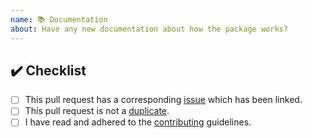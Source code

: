 ```yaml
---
name: 📚 Documentation
about: Have any new documentation about how the package works?
---
```


<!---
Thanks for filing a pull request 😄 ! Before you submit, please read the following:

Search open/closed similar issues and pull requests before submitting since someone might have pushed the same thing before!
-->

## ✔️ Checklist

- [ ] This pull request has a corresponding [issue](https://github.com/jdanil/skunkworks/issues) which has been linked.
- [ ] This pull request is not a [duplicate](https://github.com/jdanil/skunkworks/pulls).
- [ ] I have read and adhered to the [contributing](https://github.com/jdanil/skunkworks/blob/master/docs/contributing.md) guidelines.
